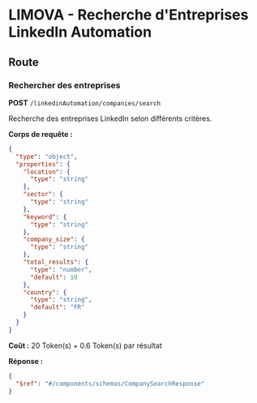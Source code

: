 # LIMOVA - Recherche d'Entreprises LinkedIn Automation

## Route

### Rechercher des entreprises
**POST** `/linkedinAutomation/companies/search`

Recherche des entreprises LinkedIn selon différents critères.

**Corps de requête :**
```json
{
  "type": "object",
  "properties": {
    "location": {
      "type": "string"
    },
    "sector": {
      "type": "string"
    },
    "keyword": {
      "type": "string"
    },
    "company_size": {
      "type": "string"
    },
    "total_results": {
      "type": "number",
      "default": 10
    },
    "country": {
      "type": "string",
      "default": "FR"
    }
  }
}
```

**Coût :** 20 Token(s) + 0.6 Token(s) par résultat

**Réponse :**
```json
{
  "$ref": "#/components/schemas/CompanySearchResponse"
}
``` 